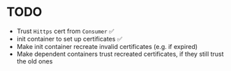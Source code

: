 # TODO

* Trust `Hittps` cert from `Consumer` ✅
* init container to set up certificates ✅
* Make init container recreate invalid certificates (e.g. if expired)
* Make dependent containers trust recreated certificates, if they still trust the old ones

